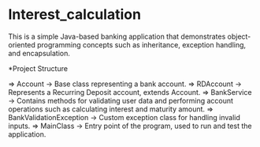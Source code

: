 # Interest_calculation

This is a simple Java-based banking application that demonstrates object-oriented programming concepts such as inheritance, exception handling, and encapsulation.

*Project Structure

=> Account → Base class representing a bank account.
=> RDAccount → Represents a Recurring Deposit account, extends Account.
=> BankService → Contains methods for validating user data and performing account operations such as calculating interest and maturity amount.
=> BankValidationException → Custom exception class for handling invalid inputs.
=> MainClass → Entry point of the program, used to run and test the application.
